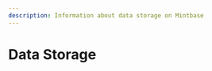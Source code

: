 ```yaml
---
description: Information about data storage on Mintbase
---
```


# Data Storage

  
  
  
  
  
  
  
  


